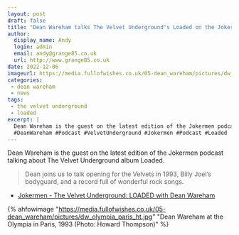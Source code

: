 ```yaml
---
layout: post
draft: false
title: "Dean Wareham talks The Velvet Underground's Loaded on the Jokermen podcast"
author:
  display_name: Andy
  login: admin
  email: andy@grange85.co.uk
  url: http://www.grange85.co.uk
date: 2022-12-06
imageurl: https://media.fullofwishes.co.uk/05-dean_wareham/pictures/dw_olympia_paris_ht.jpg
categories:
 - dean wareham
 - news
tags:
 - the velvet underground
 - loaded
excerpt: |
  Dean Wareham is the guest on the latest edition of the Jokermen podcast talking about The Velvet Underground album Loaded
  #DeanWareham #Podcast #VelvetUnderground #Jokermen #Podcast #Loaded
---
```

Dean Wareham is the guest on the latest edition of the Jokermen podcast talking about The Velvet Underground album Loaded.

> Dean joins us to talk opening for the Velvets in 1993, Billy Joel’s bodyguard, and a record full of wonderful rock songs.

 - [Jokermen - The Velvet Underground: LOADED with Dean Wareham](https://chartable.com/podcasts/jokermen/episodes/129700323-the-velvet-underground-loaded-with-dean-wareham)

{% ahfowimage "https://media.fullofwishes.co.uk/05-dean_wareham/pictures/dw_olympia_paris_ht.jpg" "Dean Wareham at the Olympia in Paris, 1993 (Photo: Howard Thompson)" %}
